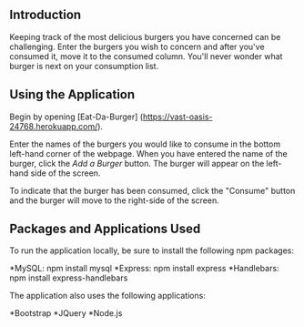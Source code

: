 ## Introduction

Keeping track of the most delicious burgers you have concerned can be challenging. Enter the burgers you wish to concern and after you've consumed it, move it to the consumed column. You'll never wonder what burger is next on your consumption list.

## Using the Application
Begin by opening [Eat-Da-Burger] (https://vast-oasis-24768.herokuapp.com/). 

Enter the names of the burgers you would like to consume in the bottom left-hand corner of the webpage. When you have entered the name of the burger, click the *Add a Burger* button. The burger will appear on the left-hand side of the screen. 

To indicate that the burger has been consumed, click the "Consume" button and the burger will move to the right-side of the screen. 

## Packages and Applications Used

To run the application locally, be sure to install the following npm packages:

*MySQL: npm install mysql
*Express: npm install express
*Handlebars: npm install express-handlebars

The application also uses the following applications:

*Bootstrap
*JQuery
*Node.js